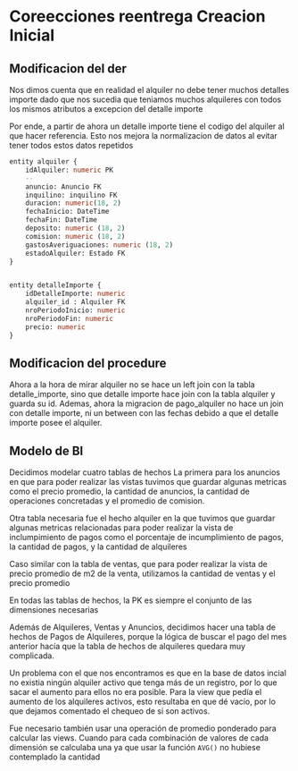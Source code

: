 # Coreecciones reentrega Creacion Inicial

## Modificacion del der
Nos dimos cuenta que en realidad el alquiler no debe tener muchos detalles importe dado que nos sucedia que teniamos muchos alquileres con todos los mismos atributos a excepcion del detalle importe

Por ende, a partir de ahora un detalle importe tiene el codigo del alquiler al que hacer referencia. Esto nos mejora la normalizacion de datos al evitar tener todos estos datos repetidos


```sql
entity alquiler {
    idAlquiler: numeric PK
    --
    anuncio: Anuncio FK
    inquilino: inquilino FK
    duracion: numeric(18, 2)
    fechaInicio: DateTime
    fechaFin: DateTime
    deposito: numeric (18, 2)
    comision: numeric (18, 2)
    gastosAveriguaciones: numeric (18, 2)
    estadoAlquiler: Estado FK
}


entity detalleImporte {
    idDetalleImporte: numeric
    alquiler_id : Alquiler FK
    nroPeriodoInicio: numeric
    nroPeriodoFin: numeric
    precio: numeric
}
```

## Modificacion del procedure
Ahora a la hora de mirar alquiler no se hace un left join con la tabla detalle_importe, sino que detalle importe hace join con la tabla alquiler y guarda su id.
Ademas, ahora la migracion de pago_alquiler no hace un join con detalle importe, ni un between con las fechas debido a que el detalle importe posee el alquiler.


## Modelo de BI
Decidimos modelar cuatro tablas de hechos
La primera para los anuncios en
que para poder realizar las vistas tuvimos que guardar algunas metricas como el precio promedio, 
la cantidad de anuncios, la cantidad de operaciones concretadas y el promedio de comision.

Otra tabla necesaria fue el hecho alquiler en la que tuvimos que guardar algunas metricas relacionadas para poder realizar la vista de inclumpimiento de pagos como el porcentaje de incumplimiento de pagos, la cantidad de pagos, y la cantidad de alquileres

Caso similar con la tabla de ventas, que para poder realizar la vista de precio promedio de m2 de la venta, utilizamos la cantidad de ventas y el precio promedio

En todas las tablas de hechos, la PK es siempre el conjunto de las dimensiones necesarias

Además de Alquileres, Ventas y Anuncios, decidimos hacer una tabla de hechos de Pagos de Alquileres, porque la lógica de buscar el pago del mes anterior hacía que la tabla de hechos de alquileres quedara muy complicada.

Un problema con el que nos encontramos es que en la base de datos incial no existia ningún alquiler activo que tenga más de un registro, por lo que sacar el aumento para ellos no era posible. Para la view que pedía el aumento de los alquileres activos, esto resultaba en que dé vacío, por lo que dejamos comentado el chequeo de si son activos.

Fue necesario también usar una operación de promedio ponderado para calcular las views. Cuando para cada combinación de valores de cada dimensión se calculaba una ya que usar la función `AVG()` no hubiese contemplado la cantidad 